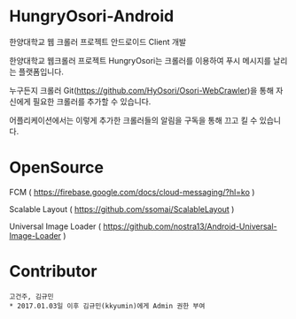 # HungryOsori-Android
한양대학교 웹 크롤러 프로젝트 안드로이드 Client 개발

한양대학교 웹크롤러 프로젝트 HungryOsori는 크롤러를 이용하여 푸시 메시지를 날리는 플랫폼입니다.

누구든지 크롤러 Git(https://github.com/HyOsori/Osori-WebCrawler)을 통해 자신에게 필요한 크롤러를 추가할 수 있습니다.

어플리케이션에서는 이렇게 추가한 크롤러들의 알림을 구독을 통해 끄고 킬 수 있습니다. 

# OpenSource

FCM ( https://firebase.google.com/docs/cloud-messaging/?hl=ko )

Scalable Layout ( https://github.com/ssomai/ScalableLayout ) 

Universal Image Loader ( https://github.com/nostra13/Android-Universal-Image-Loader ) 

# Contributor
	고건주, 김규민
	* 2017.01.03일 이후 김규민(kkyumin)에게 Admin 권한 부여
	